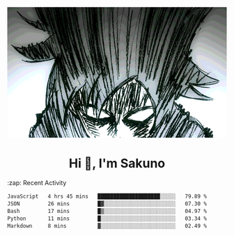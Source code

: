 <body>
<h1 align="center"></h1>
<br>
<div align="center">
<img width="auto" height="300" src="Img/mobFreakoutLonger.gif"/>
</div>
</div>
<h1 align="center">Hi 👋, I'm Sakuno</h1>
:zap: Recent Activity

<!--START_SECTION:waka-->

```txt
JavaScript   4 hrs 45 mins   ████████████████████░░░░░   79.89 %
JSON         26 mins         █▓░░░░░░░░░░░░░░░░░░░░░░░   07.30 %
Bash         17 mins         █▒░░░░░░░░░░░░░░░░░░░░░░░   04.97 %
Python       11 mins         █░░░░░░░░░░░░░░░░░░░░░░░░   03.34 %
Markdown     8 mins          ▓░░░░░░░░░░░░░░░░░░░░░░░░   02.49 %
```

<!--END_SECTION:waka-->
